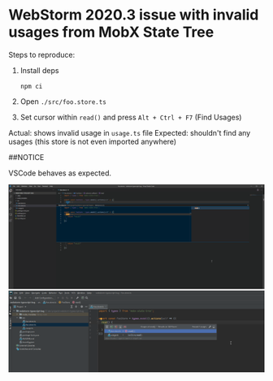 # WebStorm 2020.3 issue with invalid usages from MobX State Tree

Steps to reproduce:

1. Install deps

       npm ci

2. Open `./src/foo.store.ts`
3. Set cursor within `read()` and press `Alt + Ctrl + F7` (Find Usages)

Actual: shows invalid usage in `usage.ts` file
Expected: shouldn't find any usages (this store is not even imported anywhere)

##NOTICE

VSCode behaves as expected.

![VSCode](./images/vscode.png)
![WebStorm](./images/webstorm.png)
